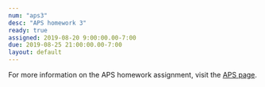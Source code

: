 ```yaml
---
num: "aps3"
desc: "APS homework 3"
ready: true
assigned: 2019-08-20 9:00:00.00-7:00
due: 2019-08-25 21:00:00.00-7:00
layout: default
---
```


For more information on the APS homework assignment, visit the [APS page](https://sites.google.com/a/eng.ucsd.edu/spis/home/academicprogram/2019_aps).

